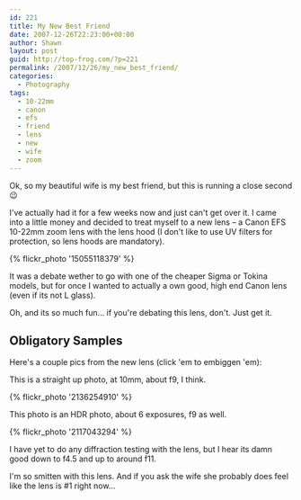 ```yaml
---
id: 221
title: My New Best Friend
date: 2007-12-26T22:23:00+00:00
author: Shawn
layout: post
guid: http://top-frog.com/?p=221
permalink: /2007/12/26/my_new_best_friend/
categories:
  - Photography
tags:
  - 10-22mm
  - canon
  - efs
  - friend
  - lens
  - new
  - wife
  - zoom
---
```

Ok, so my beautiful wife is my best friend, but this is running a close second 😉

I've actually had it for a few weeks now and just can't get over it. I came into a little money and decided to treat myself to a new lens – a Canon EFS 10-22mm zoom lens with the lens hood (I don't like to use UV filters for protection, so lens hoods are mandatory). 

{% flickr_photo '15055118379' %}

It was a debate wether to go with one of the cheaper Sigma or Tokina models, but for once I wanted to actually a own good, high end Canon lens (even if its not L glass).

Oh, and its so much fun… if you're debating this lens, don't. Just get it.

<!--more-->

## Obligatory Samples

Here's a couple pics from the new lens (click 'em to embiggen 'em):

This is a straight up photo, at 10mm, about f9, I think.

{% flickr_photo '2136254910' %}

This photo is an HDR photo, about 6 exposures, f9 as well.

{% flickr_photo '2117043294' %}

I have yet to do any diffraction testing with the lens, but I hear its damn good down to f4.5 and up to around f11.

I'm so smitten with this lens. And if you ask the wife she probably does feel like the lens is #1 right now…